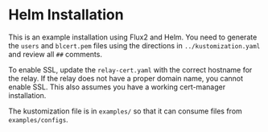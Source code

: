 # Helm Installation

This is an example installation using Flux2 and Helm. You need to generate the `users` and `blcert.pem` files using the directions in `../kustomization.yaml` and review all `##` comments.

To enable SSL, update the `relay-cert.yaml` with the correct hostname for the relay. If the relay does not have a proper domain name, you cannot enable SSL. This also assumes you have a working cert-manager installation.

The kustomization file is in `examples/` so that it can consume files from `examples/configs`.
